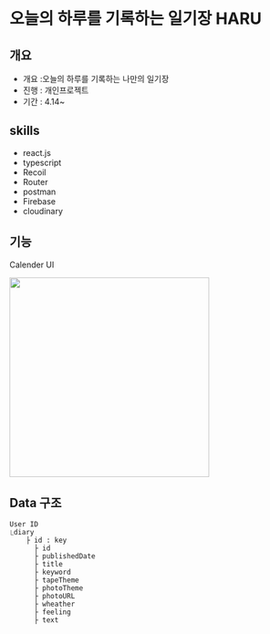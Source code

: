 # 오늘의 하루를 기록하는 일기장 HARU

## 개요

- 개요 :오늘의 하루를 기록하는 나만의 일기장
- 진행 : 개인프로젝트
- 기간 : 4.14~

## skills

- react.js
- typescript
- Recoil
- Router
- postman
- Firebase
- cloudinary

## 기능

Calender UI

<img src="https://user-images.githubusercontent.com/90666180/163660851-2be93bb9-cf37-403c-ac14-4820595c4eb5.gif" width='350px'/>

## Data 구조

    User ID
    ⎿diary
        ├ id : key
          ├ id
          ├ publishedDate
          ├ title
          ├ keyword
          ├ tapeTheme
          ├ photoTheme
          ├ photoURL
          ├ wheather
          ├ feeling
          ├ text
